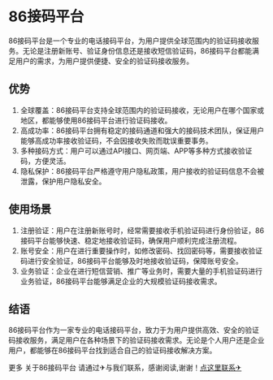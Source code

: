 # 86接码平台

86接码平台是一个专业的电话接码平台，为用户提供全球范围内的验证码接收服务。无论是注册新账号、验证身份信息还是接收短信验证码，86接码平台都能满足用户的需求，为用户提供便捷、安全的验证码接收服务。

## 优势
1. 全球覆盖：86接码平台支持全球范围内的验证码接收，无论用户在哪个国家或地区，都能够使用86接码平台进行验证码接收。
2. 高成功率：86接码平台拥有稳定的接码通道和强大的接码技术团队，保证用户能够高成功率接收验证码，不会因接收失败而耽误重要事务。
3. 多种接码方式：用户可以通过API接口、网页端、APP等多种方式接收验证码，方便灵活。
4. 隐私保护：86接码平台严格遵守用户隐私政策，用户接收的验证码信息不会被泄露，保护用户隐私安全。

## 使用场景
1. 注册验证：用户在注册新账号时，经常需要接收手机验证码进行身份验证，86接码平台能够快速、稳定地接收验证码，确保用户顺利完成注册流程。
2. 账号安全：用户在进行重要操作时，如修改密码、找回密码等，需要接收验证码进行安全验证，86接码平台能够及时地接收验证码，保障账号安全。
3. 业务验证：企业在进行短信营销、推广等业务时，需要大量的手机验证码进行业务验证，86接码平台能够满足企业的大规模验证码接收需求。

## 结语
86接码平台作为一家专业的电话接码平台，致力于为用户提供高效、安全的验证码接收服务，满足用户在各种场景下的验证码接收需求。无论是个人用户还是企业用户，都能够在86接码平台找到适合自己的验证码接收解决方案。

更多 关于86接码平台 请通过✈与我们联系，感谢阅读,谢谢！[点这里联系✈](https://t.me/lianmeng09)